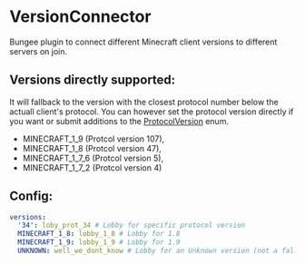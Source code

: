 # VersionConnector
Bungee plugin to connect different Minecraft client versions to different servers on join.

## Versions directly supported:

It will fallback to the version with the closest protocol number below the actuall client's protocol. You can however set the protocol version directly if you want or submit additions to the [ProtocolVersion](https://github.com/Minebench/VersionConnector/blob/master/src/main/java/de/themoep/versionconnector/ProtocolVersion.java) enum.

- MINECRAFT_1_9 (Protcol version 107),
- MINECRAFT_1_8 (Protcol version 47),
- MINECRAFT_1_7_6 (Protcol version 5),
- MINECRAFT_1_7_2 (Protcol version 4)

## Config:

``` yaml
versions:
  '34': loby_prot_34 # Lobby for specific protocol version
  MINECRAFT_1_8: lobby_1_8 # Lobby for 1.8
  MINECRAFT_1_9: lobby_1_9 # Lobby for 1.9
  UNKNOWN: well_we_dont_know # Lobby for an Unknown version (not a fallback if no config for version was found!)
```
